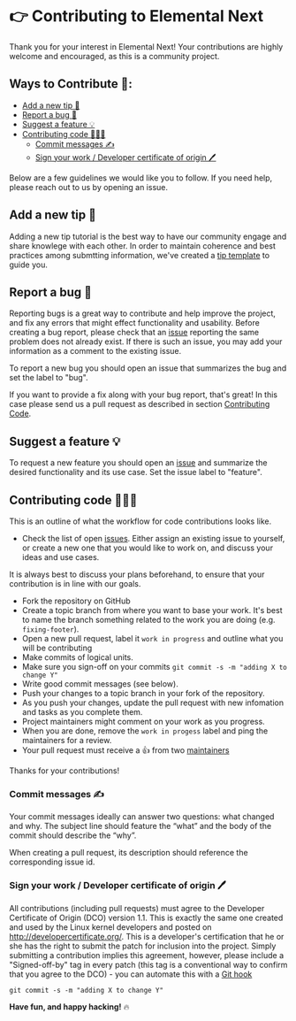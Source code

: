 # 👉 Contributing to Elemental Next

Thank you for your interest in Elemental Next! Your contributions are highly welcome and encouraged, as this is a community project.

## Ways to Contribute 🤝:

- [Add a new tip 📝](#add-a-new-tip)
- [Report a bug 🐛](#report-a-bug)
- [Suggest a feature 💡](#suggest-a-feature)
- [Contributing code 👩🏽‍💻](#contributing-code)
  - [Commit messages ✍️](#commit-messages)
  - [Sign your work / Developer certificate of origin 🖊️](#sign-your-work--developer-certificate-of-origin)

Below are a few guidelines we would like you to follow. If you need help, please reach out to us by opening an issue.

## Add a new tip 📝

Adding a new tip tutorial is the best way to have our community engage and share knowlege with each other. In order to maintain coherence and best practices among submtting information, we've created a [tip template](TIP-TEMPLATE.MD) to guide you.

## Report a bug 🐛

Reporting bugs is a great way to contribute and help improve the project, and fix any errors that might effect functionality and usability. Before creating a bug report, please check that an [issue](/issues) reporting the same problem does not already exist. If there is such an issue, you may add your information as a comment to the existing issue.

To report a new bug you should open an issue that summarizes the bug and set the label to "bug".

If you want to provide a fix along with your bug report, that's great! In this case please send us a pull request as described in section [Contributing Code](#contributing-code).

## Suggest a feature 💡

To request a new feature you should open an [issue](../../issues/new) and summarize the desired functionality and its use case. Set the issue label to "feature".

## Contributing code 👩🏽‍💻

This is an outline of what the workflow for code contributions looks like.

- Check the list of open [issues](../../issues). Either assign an existing issue to yourself, or
create a new one that you would like to work on, and discuss your ideas and use cases.

It is always best to discuss your plans beforehand, to ensure that your contribution is in line with our goals.

- Fork the repository on GitHub
- Create a topic branch from where you want to base your work. It's best to name the branch something related to the work you are doing (e.g. `fixing-footer`).
- Open a new pull request, label it `work in progress` and outline what you will be contributing
- Make commits of logical units.
- Make sure you sign-off on your commits `git commit -s -m "adding X to change Y"`
- Write good commit messages (see below).
- Push your changes to a topic branch in your fork of the repository.
- As you push your changes, update the pull request with new infomation and tasks as you complete them.
- Project maintainers might comment on your work as you progress.
- When you are done, remove the `work in progess` label and ping the maintainers for a review.
- Your pull request must receive a :thumbsup: from two [maintainers](MAINTAINERS)

Thanks for your contributions!

### Commit messages ✍️

Your commit messages ideally can answer two questions: what changed and why. The subject line should feature the “what” and the body of the commit should describe the “why”.

When creating a pull request, its description should reference the corresponding issue id.

### Sign your work / Developer certificate of origin 🖊️

All contributions (including pull requests) must agree to the Developer Certificate of Origin (DCO) version 1.1. This is exactly the same one created and used by the Linux kernel developers and posted on http://developercertificate.org/. This is a developer's certification that he or she has the right to submit the patch for inclusion into the project. Simply submitting a contribution implies this agreement, however, please include a "Signed-off-by" tag in every patch (this tag is a conventional way to confirm that you agree to the DCO) - you can automate this with a [Git hook](https://stackoverflow.com/questions/15015894/git-add-signed-off-by-line-using-format-signoff-not-working)

```
git commit -s -m "adding X to change Y"
```

**Have fun, and happy hacking!** 🔥
